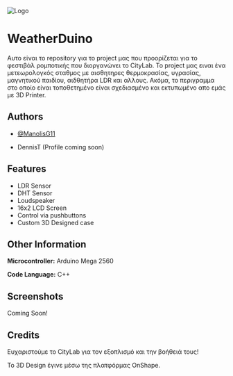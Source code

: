 
![Logo](https://i.ibb.co/BKjLzdv/Weather-Duino-Logo-transformed-removebg-preview.png)


# WeatherDuino

Αυτο είναι το repository για το project μας που προορίζεται για το φεστιβάλ ρομποτικής που διοργανώνει το CityLab.
To project μας ειναι ένα μετεωρολογκός σταθμος με αισθητηρες θερμοκρασίας, υγρασίας, μαγνητικού παιδίου, αιδθητήρα LDR και αλλους. Ακόμα, το περιγραμμα στο οποίο είναι τοποθετημένο είναι σχεδιασμένο και εκτυπωμένο απο εμάς με 3D Printer.


## Authors

- [@ManolisG11](https://www.github.com/ManolisG11)

- DennisT (Profile coming soon)


## Features

- LDR Sensor
- DHT Sensor
- Loudspeaker
- 16x2 LCD Screen
- Control via pushbuttons
- Custom 3D Designed case


## Other Information

**Microcontroller:** Arduino Mega 2560

**Code Language:** C++


## Screenshots

Coming Soon!


## Credits

Ευχαριστούμε το CityLab για τον εξοπλισμό και την βοήθειά τους!

Το 3D Design έγινε μέσω της πλατφόρμας OnShape.

